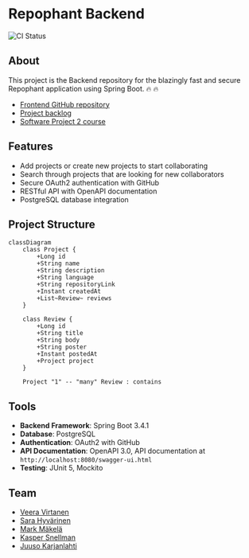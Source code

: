 # Repophant Backend

![CI Status](https://github.com/Ohjelmistoprojekti-2-repophant/backend/actions/workflows/ci.yml/badge.svg)

## About

This project is the Backend repository for the blazingly fast and secure Repophant application using Spring Boot. :fire: :fire:

- [Frontend GitHub repository](https://github.com/Ohjelmistoprojekti-2-repophant/frontend)
- [Project backlog](https://github.com/orgs/Ohjelmistoprojekti-2-repophant/projects/1/views/1)
- [Software Project 2 course](https://hh-ohjelmistoprojekti-2.github.io/)

## Features

- Add projects or create new projects to start collaborating
- Search through projects that are looking for new collaborators
- Secure OAuth2 authentication with GitHub
- RESTful API with OpenAPI documentation
- PostgreSQL database integration

## Project Structure

```mermaid
classDiagram
    class Project {
        +Long id
        +String name
        +String description
        +String language
        +String repositoryLink
        +Instant createdAt
        +List~Review~ reviews
    }
    
    class Review {
        +Long id
        +String title
        +String body
        +String poster
        +Instant postedAt
        +Project project
    }
    
    Project "1" -- "many" Review : contains
```

## Tools

- **Backend Framework**: Spring Boot 3.4.1
- **Database**: PostgreSQL
- **Authentication**: OAuth2 with GitHub
- **API Documentation**: OpenAPI 3.0, API documentation at `http://localhost:8080/swagger-ui.html`
- **Testing**: JUnit 5, Mockito

## Team

- [Veera Virtanen](https://github.com/Beanie-bean)
- [Sara Hyvärinen](https://github.com/sarahyvarinen)
- [Mark Mäkelä](https://github.com/MarMakHH)
- [Kasper Snellman](https://github.com/bgz848)
- [Juuso Karjanlahti](https://github.com/juusokarjanlahti/)
